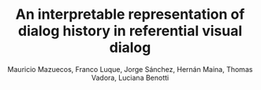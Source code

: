 ---
paperId: 2
author: Mauricio Mazuecos, Franco Luque, Jorge Sánchez, Hernán  Maina, Thomas Vadora, Luciana Benotti
publicationauthor: Mazuecos, M. et al.
title: An interpretable representation of dialog history in referential visual dialog
pdf: --
poster: 
alt: --
type: 
topic: 
subtopic: 
link: 
conference: naacl
year: 2022
tags: naacl-2022
location: Virtual
---